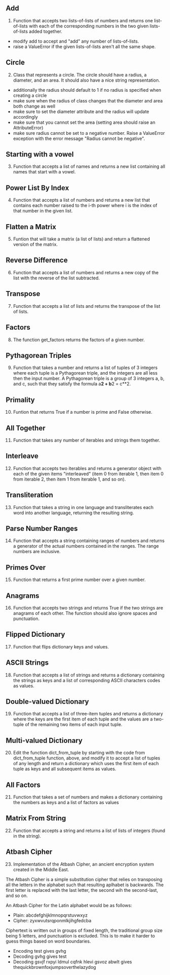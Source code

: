 ## Add

1. Function that accepts two lists-of-lists of numbers and returns one list-of-lists with each of the corresponding numbers in the two given lists-of-lists added together.

- modify add to accept and "add" any number of lists-of-lists.
- raise a ValueError if the given lists-of-lists aren't all the same shape.


## Circle

2. Class that represents a circle. The circle should have a radius, a diameter, and an area. It should also have a nice string representation.

- additionally the radius should default to 1 if no radius is specified when creating a circle
- make sure when the radius of class changes that the diameter and area both change as well
- make sure to set the diameter attribute and the radius will update accordingly
- make sure that you cannot set the area (setting area should raise an AttributeError)
- make sure radius cannot be set to a negative number. Raise a ValueError exception with the error message "Radius cannot be negative".


## Starting with a vowel

3. Function that accepts a list of names and returns a new list containing all names that start with a vowel.


## Power List By Index

4. Function that accepts a list of numbers and returns a new list that contains each number raised to the i-th power where i is the index of that number in the given list.


## Flatten a Matrix

5. Funtion that will take a matrix (a list of lists) and return a flattened version of the matrix.


## Reverse Difference

6. Function that accepts a list of numbers and returns a new copy of the list with the reverse of the list subtracted.


## Transpose

7. Function that accepts a list of lists and returns the transpose of the list of lists.


## Factors

8. The function get_factors returns the factors of a given number.


## Pythagorean Triples

9. Function that takes a number and returns a list of tuples of 3 integers where each tuple is a Pythagorean triple, and the integers are all less then the input number. A Pythagorean triple is a group of 3 integers a, b, and c, such that they satisfy the formula a**2 + b**2 = c**2.


## Primality

10. Funtion that returns True if a number is prime and False otherwise.


## All Together

11. Function that takes any number of iterables and strings them together.


## Interleave

12. Function that accepts two iterables and returns a generator object with each of the given items "interleaved" (item 0 from iterable 1, then item 0 from iterable 2, then item 1 from iterable 1, and so on).


## Transliteration

13. Function that takes a string in one language and transliterates each word into another language, returning the resulting string.


## Parse Number Ranges

14. Function that accepts a string containing ranges of numbers and returns a generator of the actual numbers contained in the ranges. The range numbers are inclusive.


## Primes Over

15. Function that returns a first prime number over a given number.


## Anagrams

16. Function that accepts two strings and returns True if the two strings are anagrams of each other. The function should also ignore spaces and punctuation.


## Flipped Dictionary

17. Function that flips dictionary keys and values.


## ASCII Strings

18. Function that accepts a list of strings and returns a dictionary containing the strings as keys and a list of corresponding ASCII characters codes as values.


## Double-valued Dictionary

19. Function that accepts a list of three-item tuples and returns a dictionary where the keys are the first item of each tuple and the values are a two-tuple of the remaining two items of each input tuple.


## Multi-valued Dictionary 

20. Edit the function dict_from_tuple by starting with the code from dict_from_tuple function, above, and modify it to accept a list of tuples of any length and return a dictionary which uses the first item of each tuple as keys and all subsequent items as values.


## All Factors

21. Function that takes a set of numbers and makes a dictionary containing the numbers as keys and a list of factors as values


## Matrix From String

22. Function that accepts a string and returns a list of lists of integers (found in the string).


## Atbash Cipher

23. Implementation of the Atbash Cipher, an ancient encryption system created in the Middle East. 

The Atbash Cipher is a simple substitution cipher that relies on transposing all the letters in the alphabet such that resulting aplhabet is backwards. The first letter is replaced with the last letter, the second wih the second-last, and so on.

An Atbash Cipher for the Latin alphabet would be as follows:

- Plain: abcdefghijklmnopqrstuvwxyz
- Cipher: zyxwvutsrqponmlkjihgfedcba

Ciphertext is written out in groups of fixed length, the traditional group size being 5 letters, and punctuation is excluded. This is to make it harder to guess things based on word boundaries.

- Encoding test gives gvhg
- Decoding gvhg gives test
- Decoding gsvjf rxpyi ldmul cqfnk hlevi gsvoz abwlt gives thequickbrownfoxjumpsoverthelazydog